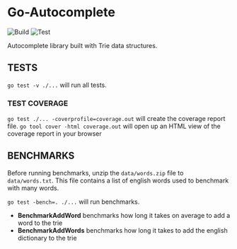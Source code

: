 # Go-Autocomplete

![Build](https://github.com/mattroseman/go-autocomplete/workflows/Go%20Build/badge.svg)
![Test](https://github.com/mattroseman/go-autocomplete/workflows/Go%20Test/badge.svg)

Autocomplete library built with Trie data structures.

## TESTS

`go test -v ./...` will run all tests.

### TEST COVERAGE

`go test ./... -coverprofile=coverage.out` will create the coverage report file.
`go tool cover -html coverage.out` will open up an HTML view of the coverage report in your browser

## BENCHMARKS

Before running benchmarks, unzip the `data/words.zip` file to `data/words.txt`. This file contains a list of english words used to benchmark with many words.

`go test -bench=. ./...` will run benchmarks.
- **BenchmarkAddWord** benchmarks how long it takes on average to add a word to the trie
- **BenchmarkAddWords**  benchmarks how long it takes to add the english dictionary to the trie
